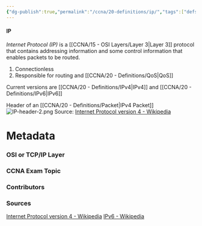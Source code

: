 ```yaml
---
{"dg-publish":true,"permalink":"/ccna/20-definitions/ip/","tags":["defs_ccna"]}
---
```


#### IP
*Internet Protocol (IP)* is a [[CCNA/15 - OSI Layers/Layer 3\|Layer 3]] protocol that contains addressing information and some control information that enables packets to be routed. 
1. Connectionless
2. Responsible for routing and [[CCNA/20 - Definitions/QoS\|QoS]]

Current versions are [[CCNA/20 - Definitions/IPv4\|IPv4]] and [[CCNA/20 - Definitions/IPv6\|IPv6]]


Header of an [[CCNA/20 - Definitions/Packet\|IPv4 Packet]]
![IP-header-2.png](/img/user/CCNA/Attachments/IP-header-2.png)
Source: [Internet Protocol version 4 - Wikipedia](https://en.wikipedia.org/wiki/Internet_Protocol_version_4#Header)

# Metadata
### OSI or TCP/IP Layer

### CCNA Exam Topic

### Contributors

### Sources
[Internet Protocol version 4 - Wikipedia](https://en.wikipedia.org/wiki/Internet_Protocol_version_4)
[IPv6 - Wikipedia](https://en.wikipedia.org/wiki/IPv6)